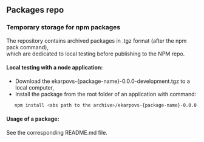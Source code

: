 ## Packages repo

### Temporary storage for npm packages
The repository contains archived packages in .tgz format (after the npm pack command),  
which are dedicated to local testing before publishing to the NPM repo.

#### Local testing with a node application:
 - Download the ekarpovs-{package-name}-0.0.0-development.tgz to a local computer,
 - Install the package from the root folder of an application with command:
 ```bash
    npm install <abs path to the archive>/ekarpovs-{package-name}-0.0.0-development.tgz
 ``` 

 #### Usage of a package:
  See the corresponding README.md file.

